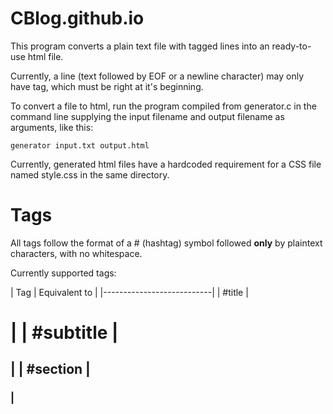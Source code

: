 # CBlog.github.io

This program converts a plain text file with tagged lines into an ready-to-use html file.

Currently, a line (text followed by EOF or a newline character) may only have tag, which must be right at it's beginning.

To convert a file to html, run the program compiled from generator.c in the command line supplying the input filename and output filename as arguments, like this: 

`generator input.txt output.html`

Currently, generated html files have a hardcoded requirement for a CSS file named style.css in the same directory.

# Tags

All tags follow the format of a # (hashtag) symbol followed **only** by plaintext characters, with no whitespace.

Currently supported tags:

| Tag       | Equivalent to |
|---------------------------|
| #title    | <h1>          |
| #subtitle | <h2>          |
| #section  | <h3>          |
